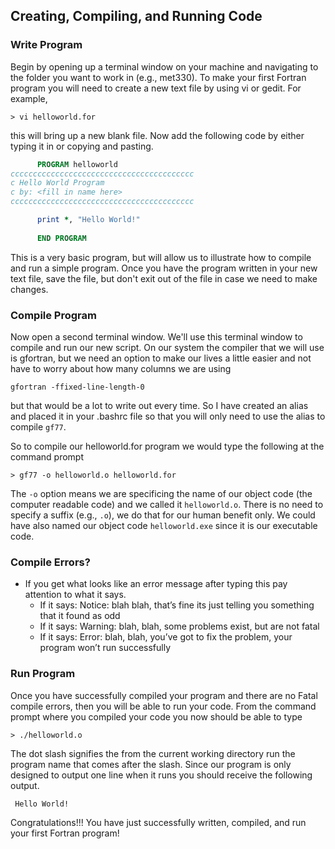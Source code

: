 ## Creating, Compiling, and Running Code

### Write Program
Begin by opening up a terminal window on your machine and navigating to the folder you want to work in (e.g., met330). To make your first Fortran program you will need to create a new text file by using vi or gedit. For example, 
```linux
> vi helloworld.for
```
this will bring up a new blank file. Now add the following code by either typing it in or copying and pasting.

```fortran
      PROGRAM helloworld
ccccccccccccccccccccccccccccccccccccccccc
c Hello World Program
c by: <fill in name here>
ccccccccccccccccccccccccccccccccccccccccc

      print *, "Hello World!"
      
      END PROGRAM
```
This is a very basic program, but will allow us to illustrate how to compile and run a simple program. Once you have the program written in your new text file, save the file, but don't exit out of the file in case we need to make changes.

### Compile Program
Now open a second terminal window. We'll use this terminal window to compile and run our new script. On our system the compiler that we will use is gfortran, but we need an option to make our lives a little easier and not have to worry about how many columns we are using
```linux
gfortran -ffixed-line-length-0
```
but that would be a lot to write out every time. So I have created an alias and placed it in your .bashrc file so that you will only need to use the alias to compile `gf77`.

So to compile our helloworld.for program we would type the following at the command prompt
```linux
> gf77 -o helloworld.o helloworld.for
```
The `-o` option means we are specificing the name of our object code (the computer readable code) and we called it `helloworld.o`. There is no need to specify a suffix (e.g., `.o`), we do that for our human benefit only. We could have also named our object code `helloworld.exe` since it is our executable code.

### Compile Errors?
* If you get what looks like an error message after typing this pay attention to what it says.  
  * If it says: Notice: blah blah, that’s fine its just telling you something that it found as odd
  * If it says: Warning: blah, blah, some problems exist, but are not fatal
  * If it says: Error: blah, blah, you’ve got to fix the problem, your program won’t run successfully

### Run Program
Once you have successfully compiled your program and there are no Fatal compile errors, then you will be able to run your code. From the command prompt where you compiled your code you now should be able to type
```linux
> ./helloworld.o
```
The dot slash signifies the from the current working directory run the program name that comes after the slash. Since our program is only designed to output one line when it runs you should receive the following output.
```linux
 Hello World!
```
Congratulations!!! You have just successfully written, compiled, and run your first Fortran program!
